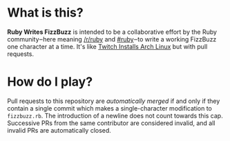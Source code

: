 # What is this?

**Ruby Writes FizzBuzz** is intended to be a collaborative effort by the Ruby
community‒here meaning [/r/ruby](https://reddit.com/r/ruby) and
[#ruby](https://www.ruby-lang.org/en/community/)‒to write a working FizzBuzz
one character at a time. It's like [Twitch Installs Arch
Linux](http://twitchintheshell.com/) but with pull requests.

# How do I play?

Pull requests to this repository are *automatically merged* if and only if they
contain a single commit which makes a single-character modification to
`fizzbuzz.rb`. The introduction of a newline does not count towards this cap.
Successive PRs from the same contributor are considered invalid, and all
invalid PRs are automatically closed.
